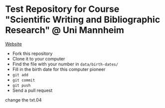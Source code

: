 # Test Repository for Course "Scientific Writing and Bibliographic Research" @ Uni Mannheim

[Website](http://bib.uni-mannheim.de/en/cs-course/)

* Fork this repository
* Clone it to your computer
* Find the file with your number in `data/birth-dates/`
* Fill in the birth date for this computer pioneer
* `git add`
* `git commit`
* `git push`
* Send a pull request

change the txt.04
